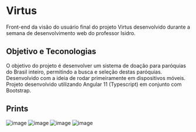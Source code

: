 # Virtus

Front-end da visão do usuário final do projeto Virtus desenvolvido durante a semana de desenvolvimento web do professor Isidro.

## Objetivo e Teconologias

O objetivo do projeto é desenvolver um sistema de doação para paróquias do Brasil inteiro, permitindo a busca e seleção destas paróquias. Desenvolvido com a ideia de rodar primeiramente em dispositivos móveis.
Projeto desenvolvido utilizando Angular 11 (Typescript) em conjunto com Bootstrap.

## Prints

![image](https://user-images.githubusercontent.com/19801337/142291493-78d8b0ad-7d33-4370-8958-508ea91cc16b.png)
![image](https://user-images.githubusercontent.com/19801337/142291537-6da900c1-32cb-42d5-b9e1-a5efb39bd1f2.png)
![image](https://user-images.githubusercontent.com/19801337/142291593-bfe3ceb1-9536-40ab-a16c-c44cc6fab1cd.png)
![image](https://user-images.githubusercontent.com/19801337/142291619-ac41eedd-c688-42ee-9f1e-d7d1f0af393c.png)
